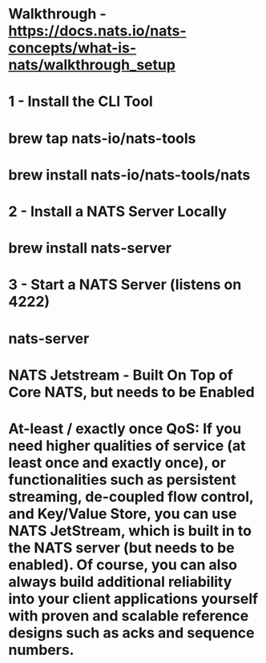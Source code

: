 # Walkthrough - https://docs.nats.io/nats-concepts/what-is-nats/walkthrough_setup

# 1 - Install the CLI Tool
  # brew tap nats-io/nats-tools
  # brew install nats-io/nats-tools/nats

# 2 - Install a NATS Server Locally
  # brew install nats-server

# 3 - Start a NATS Server (listens on 4222)
  # nats-server

# NATS Jetstream - Built On Top of Core NATS, but needs to be Enabled
# At-least / exactly once QoS: If you need higher qualities of service (at least once and exactly once), or functionalities such as persistent streaming, de-coupled flow control, and Key/Value Store, you can use NATS JetStream, which is built in to the NATS server (but needs to be enabled). Of course, you can also always build additional reliability into your client applications yourself with proven and scalable reference designs such as acks and sequence numbers.